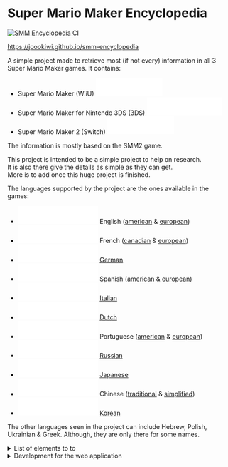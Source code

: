 # Super Mario Maker Encyclopedia

[![SMM Encyclopedia CI](https://github.com/joooKiwi/smm-encyclopedia/actions/workflows/workflow.yml/badge.svg)](https://github.com/joooKiwi/smm-encyclopedia/actions/workflows/workflow.yml)

https://joookiwi.github.io/smm-encyclopedia

A simple project made to retrieve most (if not every)
information in all 3 Super Mario Maker games. It contains:
 - Super Mario Maker (WiiU) ![~ SMM1](.github/styles/smm1-alias.svg)
 - Super Mario Maker for Nintendo 3DS (3DS) ![~ SMM3DS](.github/styles/smm3ds-alias.svg)
 - Super Mario Maker 2 (Switch) ![~ SMM2](.github/styles/smm2-alias.svg)

The information is mostly based on the SMM2 game.

This project is intended to be a simple project to help on research.<br/>
It is also there give the details as simple as they can get.<br/>
More is to add once this huge project is finished.

The languages supported by the project are the ones available in the games:
 - ![Partially done](.github/styles/partially-done.svg) English ([american](https://joookiwi.github.io/smm-encyclopedia/en_AM)
& [european](https://joookiwi.github.io/smm-encyclopedia/en-EU))
 - ![Partially done](.github/styles/partially-done.svg) French ([canadian](https://joookiwi.github.io/smm-encyclopedia/fr-CA)
& [european](https://joookiwi.github.io/smm-encyclopedia/fr-EU))
 - ![Not completed](.github/styles/not-completed.svg)  [German](https://joookiwi.github.io/smm-encyclopedia/de)
 - ![Not completed](.github/styles/not-completed.svg)  Spanish ([american](https://joookiwi.github.io/smm-encyclopedia/es-AM)
& [european](https://joookiwi.github.io/smm-encyclopedia/es-EU))
 - ![Not completed](.github/styles/not-completed.svg)  [Italian](https://joookiwi.github.io/smm-encyclopedia/it)
 - ![Not completed](.github/styles/not-completed.svg)  [Dutch](https://joookiwi.github.io/smm-encyclopedia/nl)
 - ![Not completed](.github/styles/not-completed.svg)  Portuguese ([american](https://joookiwi.github.io/smm-encyclopedia/pt-AM)
& [european](https://joookiwi.github.io/smm-encyclopedia/pt-EU))
 - ![Not completed](.github/styles/not-completed.svg)  [Russian](https://joookiwi.github.io/smm-encyclopedia/ru)
 - ![Not completed](.github/styles/not-completed.svg)  [Japanese](https://joookiwi.github.io/smm-encyclopedia/jp)
 - ![Not completed](.github/styles/not-completed.svg)  Chinese ([traditional](https://joookiwi.github.io/smm-encyclopedia/zh-T)
& [simplified](https://joookiwi.github.io/smm-encyclopedia/zh-S))
 - ![Not completed](.github/styles/not-completed.svg)  [Korean](https://joookiwi.github.io/smm-encyclopedia/ko)

The other languages seen in the project can include Hebrew, Polish, Ukrainian & Greek.
Although, they are only there for some names.

<details>
<summary>List of elements to to</summary>

## List of elements to do

- [ ] When giving an url <u>[https://example.com/path]()</u>, it would be based on the browser language.<br/>
  And for <u>[https://example.com/en-US/path]()</u>, then the language would be set to American English.
- [ ] Dark mode implementation.
- [ ] Color blind implementation.
- [ ] Search engine.
- [ ] Options that would change the URL based on the application loaded.
- [ ] Sub-pages with reactive URL.

### Sub-page applications
- [ ] ![In progress](.github/styles/in-progress.svg)         Entity
- [ ] ![Not completed](.github/styles/not-completed.svg)     Character name
- [ ] ![Not completed](.github/styles/not-completed.svg)     Clear condition ![ (SMM3DS)](.github/styles/smm2-sub-page.svg)
    - [ ] ![Not completed](.github/styles/not-completed.svg) Clear condition category ![ (SMM2)](.github/styles/smm2-sub-page.svg)
- [x] ![Completed](.github/styles/completed.svg)             Entity limit
- [ ] ![Not completed](.github/styles/not-completed.svg)     Entity projectile
- [ ] ![Not completed](.github/styles/not-completed.svg)     Entity object
- [x] ![Completed](.github/styles/completed.svg)             Entity category
- [ ] ![Not completed](.github/styles/not-completed.svg)     Entity group
- [ ] ![Partially done](.github/styles/partially-done.svg)   Theme
- [ ] ![Not completed](.github/styles/not-completed.svg)     Time
- [x] ![Completed](.github/styles/completed.svg)             Game reference
- [ ] ![Not completed](.github/styles/not-completed.svg)     Game
- [ ] ![Partially done](.github/styles/partially-done.svg)   Game style</span>
- [ ] ![Not completed](.github/styles/not-completed.svg)     Entity behaviour
- [ ] ![Partially done](.github/styles/partially-done.svg)   Sound effect
    - [ ] ![Not completed](.github/styles/not-completed.svg) Sound effect category
- [x] ![Completed](.github/styles/completed.svg)             Course tag ![ (SMM2)](.github/styles/smm2-sub-page.svg)
- [ ] ![Not completed](.github/styles/not-completed.svg)     Predefined message ![ (SMM2)](.github/styles/smm2-sub-page.svg)
- [ ] ![Not completed](.github/styles/not-completed.svg)     Sample courses ![ (SMM2)](.github/styles/smm2-sub-page.svg)
- [ ] ![Not completed](.github/styles/not-completed.svg)     Medals ![ (SMM1)](.github/styles/smm1-sub-page.svg)
- [ ] ![Not completed](.github/styles/not-completed.svg)     Super Mario Challenges levels ![ (SMM3DS)](.github/styles/smm3ds-sub-page.svg)
- [ ] ![Not completed](.github/styles/not-completed.svg)     Job ![ (SMM2)](.github/styles/smm2-sub-page.svg)
- [ ] ![Not completed](.github/styles/not-completed.svg)     Official notification ![ (SMM2)](.github/styles/smm2-sub-page.svg)
- [ ] ![Not completed](.github/styles/not-completed.svg)     Ninji speedrun ![ (SMM2)](.github/styles/smm2-sub-page.svg)
- [ ] ![In progress](.github/styles/in-progress.svg)         Mystery Mushroom ![ (SMM1)](.github/styles/smm1-sub-page.svg)
- [x] ![Completed](.github/styles/completed.svg)             Mii costume ![ (SMM2)](.github/styles/smm2-sub-page.svg)
    - [x] ![Completed](.github/styles/completed.svg)         Mii costume category ![ (SMM2)](.github/styles/smm2-sub-page.svg)
- [ ] ![Not completed](.github/styles/not-completed.svg)     Editor voice
- [ ] ![Not completed](.github/styles/not-completed.svg)     Instrument
- [ ] ![Not completed](.github/styles/not-completed.svg)     Version

#### Other sub-pages (not directly related to the project)
- [ ] ![In progress](.github/styles/in-progress.svg)         Power-up priority
- [ ] ![Not completed](.github/styles/not-completed.svg)     Secret pages (by URL, by key combination & maybe other ones)

</details>
<details>
<summary>Development for the web application</summary>

## Development for the web application

<details>
<summary>Files & folders</summary>

### Standard used in the project

In order to have a clean way to navigate on the project, multiple standard have been made.

#### Imports

They are separated in different sections 
 - Import ordering
   1. Dependencies import
   2. Type import (not useful to debug)
   3. Real import (used at compile time → `import type`)
 - Spacing for the import is aligned for better readability
 - Ordered alphabetically by group

#### Folder structure

The files are structured by folder.
Most of them are self-explanatory.

| Path                   | Meaning                                                                  |                                    Things to do | 
|:-----------------------|:-------------------------------------------------------------------------|------------------------------------------------:|
| src/app                | Application                                                              |                                                 |
| src/core               | The core elements of the project                                         |                                                 |
| src/lang               | The languages                                                            |                                                 |
| src/routes             | The routes of the project                                                |                                                 |
| src/util               | The utilities                                                            |     They should me moved into separate projects |
| src/bootstrap          | External dependencies to [Bootstrap](https://getbootstrap.com/)          |                                                 |
| src/navigation         | The application navigation (& footer)                                    |                                                 |
| src/resources          | The application resources (mostly CSV files)                             | Move this directory outside of the `src` folder |
| src/resources/compiled | The compiled (json files) from the CSV **(this should always be empty)** |                                                 |
| public/[any-folder]    | The images (& sounds) of the project                                     |                                                 |

#### File naming

The names of the files are important since some of them are for Typescript
and others gives meaning to them.

| Syntax                                                                                                              | Type of file                                                                        |         Javascript         |         Typescript          |
|:--------------------------------------------------------------------------------------------------------------------|:------------------------------------------------------------------------------------|:--------------------------:|:---------------------------:|
| [singular-name].ts<br/>[singular-name].container.ts<br/>[singular-name].builder.ts<br/>[singular-name].component.ts | A file declaration<br/>A file description<br/>A Builder class<br/>A React component | No<br/>Yes<br/>Yes<br/>Yes | Yes<br/>Yes<br/>Yes<br/>Yes |
| [plural-name].types.ts<br/>[plural-name].ts                                                                         | An enumeration declaration file<br/>An enumeration file                             |         No<br/>Yes         |         Yes<br/>Yes         |
| [lower-case-name].ts                                                                                                | Not a class, but some files or functions                                            | Yes or No<br/>_(not both)_ |             Yes             |

#### Variable / methods / class naming

The variables, methods & classes use a different format, but they all share at some point the standard.<br/>
They don't follow directly the standard, but have a general format followed.

| Syntax                    |                                               Description                                               |                               Applicable for                               | Example                                                                                                                                                                  |
|:--------------------------|:-------------------------------------------------------------------------------------------------------:|:--------------------------------------------------------------------------:|--------------------------------------------------------------------------------------------------------------------------------------------------------------------------|
| [upper-case-name]         |                           An upper case name (using `_` as a word separator)                            |                         Constant<br/>Enum instance                         | <pre>AN_EXAMPLE                                                                                                                                                          |
| [lower-case-name]         |                                  A lower case name (using camel case)                                   |                                  Variable                                  | <pre>anExample                                                                                                                                                           |
| [capital-case]            |                                          A capital case name (                                          |      Class<br/>Interface<br/>Type<br/>Dynamic import method for class      | <pre>AnExample                                                                                                                                                           |
| [name][_[nameX]*]         |                             Multiple different names following each others                              |                            Variable<br/>Method                             | <pre>anExample_withSomething_secret                                                                                                                                      |
| #[name]                   |                                          **(always)** private                                           |                            Variable<br/>Method                             | <pre>#anExample<br/>#anExample()                                                                                                                                         |
| _[name]                   |                                         **(always)** protected                                          |                                   Method                                   | <pre>_anExample()                                                                                                                                                        |
| __[name]                  |                                    private (with private attribute)                                     |                          Getter & setter methods                           | <pre>get __anExample() {<br/>  this.#anExample;<br/>}<br/>set __anExample(value) {<br/>  this.#anExample = value;<br/>}                                                  |
| `,`                       |                                        Ending with a leading `,`                                        | Creation (Array / Object)<br/>Call (method / constructor)<br/>Generic type | <pre>[a, b, c,]<br/>{a: 1, b: 2, c: 3,}<br/>anExample(a, b, c,)<br/>new AnExample(a, b, c,)<br/><br/>class AnExample<T,>{ ... }<br/>anExample<T,>(t: T,)                 |
| <code>&#124;              |                                       **(always)** Before a join                                        |                                    Type                                    | <pre>type AnExample = &#124; TypeA &#124; TypeB;                                                                                                                         |                                                                            |
| `'`<br/>not `"`           |                            For a string variable, `'` is used instead of `"`                            |                            String<br/>Character                            | <pre>type AnExampleString = 'something';<br/>type AnExampleCharacter = 'A';                                                                                              |
| `;`                       |                                     **(always)** Ending with a `;`                                      |                        Variable<br/>Class<br/>Type                         | <pre>const anExample = 420 / 69;<br/><br/>class AnExample {<br/>  attributeA;<br/>  attributeB;<br/>}<br/><br/>type AnExample = \`Jank ${&#124; 'city' &#124; 'game'}\`; |
| no `;`                    |                                      **(never)** Ending with a `;`                                      |                                 Interface                                  | <pre>interface AnExample {<br/>  attributeA<br/>  attributeB<br/>}                                                                                                       |
| `null`<br/>no `undefined` | To be like Kotlin, Java, C#, PHP & others, the use of `null` is the only one for the nullable variables |                                    Type                                    | <pre>type AnExample = &#124; AType &#124; null;                                                                                                                          |

#### Files using a CSV source

In the core (`src/core/...`), the files have some formatting that each have their responsibility.
The only ones that are used outside are:
 - Interface
 - Enum (sometimes even in the `src/util/DynamicImporter.ts`)
 - The loader types (`Loader.types`)

The rest should not be used outside the same package (folder).

| Format              | Type              |                 Description                  |                                                  Dependencies |
|:--------------------|:------------------|:--------------------------------------------:|--------------------------------------------------------------:|
| [name].template.ts  | Template          |   The template associated to the CSV file    |                                                          Type |
| [name].loader.ts    | Loader            |         The file loader (main core)          |                                 Builder<br/>Template<br/>Type |
| Loader.types.ts     | Type              |  Types only applicable to the file loaders   |                                                               |
| [name].builder.ts   | Builder           |   The builder class that create the class    |                   Template <br/>Class<br/>Enum _(some times)_ |
| [name].ts           | Interface         | The class description that is used elsewhere |                                                          Type |
| [name].container.ts | Class             |              The class instance              |                                                     Interface |
| [plural-name].ts    | Enum              |      Every elements as an enum instance      |                                            Loader _(dynamic)_ |

<br/>
The types used in the interface:

| Type        |                                                    Use case |
|:------------|------------------------------------------------------------:|
| boolean     |                                            Most of the time |
| number      |                                            Most of the time |
| string      | translation key<br/>acronym<br/>name attributes<br/>comment |
| object      |                                                  Properties |
| enumeration |                    Properties use other `scr/core` elements |

</details>

#### Dependencies

<details>
<summary>Grid</summary>

##### Grid dependencies

| Name                                        |                                                                                   Direct dependency                                                                                   |       Indirect dependency        |
|:--------------------------------------------|:-------------------------------------------------------------------------------------------------------------------------------------------------------------------------------------:|:--------------------------------:|
| Entity                                      | Clear condition<br/>Entity limit<br/>Entity category<br/>Theme<br/>Time<br/>Game<br/>Game style<br/>Mystery Mushroom<br/>Entity behaviour<br/>Editor voice<br/>Instrument<br/>Version |  Entity group<br/>Night effect   |
| Character name                              |                                                                                     Editor voice                                                                                      |                                  |
| Clear condition <sup>(SMM2)                 |                                                                               Clear condition category                                                                                |              Entity              |
| Clear condition category <sup>(SMM2)        |                                                                                                                                                                                       |         Clear condition          |
| Entity limit                                |                                                                                                                                                                                       |              Entity              |
| Entity projectile                           |                                                                                                                                                                                       |              Entity              |
| Entity object                               |                                                                                                                                                                                       |              Entity              |
| Entity category                             |                                                                                                                                                                                       |              Entity              |
| Entity group                                |                                                                                        Entity                                                                                         |                                  |
| Theme                                       |                                                                                                                                                                                       |          Time<br/>Game           |
| Time                                        |                                                                                                                                                                                       |                                  |
| Game reference                              |                                                                                                                                                                                       |       Game<br/>Game style        |
| Game                                        |                                                                                    Game reference                                                                                     |                                  |
| Game style                                  |                                                                            Game reference<br/>Night effect                                                                            |                                  |
| Entity behaviour                            |                                                                                                                                                                                       |              Entity              |
| Sound effect                                |                                                                                 Sound effect category                                                                                 | Entity<br/>Entity group<br/>Game |
| Sound effect category                       |                                                                                                                                                                                       |           Sound effect           |
| Course tag <sup>(SMM2)                      |                                                                                                                                                                                       |                                  |
| Predefined message <sup>(SMM2)              |                                                                                                                                                                                       |                                  |
| Sample courses <sup>(SMM2)                  |                                                                                                                                                                                       |                                  |
| Medals <sup>(SMM1)                          |                                                                                                                                                                                       |              Entity              |
| Super Mario Challenges levels <sup>(SMM3DW) |                                                                                                                                                                                       |                                  |
| Job <sup>(SMM2)                             |                                                                                                                                                                                       |              Entity              |
| Official notification <sup>(SMM2)           |                                                                                                                                                                                       |      Entity<br/>Mii costume      |
| Ninji speedrun <sup>(SMM2)                  |                                                                                                                                                                                       |                                  |
| Mystery Mushroom <sup>(SMM1)                |                                                                                                                                                                                       |                                  |
| Mii costume <sup>(SMM2)                     |                                                                                 Mii costume category                                                                                  |              Entity              |
| Mii costume category <sup>(SMM2)            |                                                                                                                                                                                       |           Mii costume            |
| Editor voice                                |                                                                                                                                                                                       |    Entity<br/>Character name     |
| Instrument                                  |                                                                                                                                                                                       |              Entity              |
| Version                                     |                                                                                      Game style                                                                                       |                                  |

</details>
<details>
<summary>Flowchart (does not work on the mobile app)</summary>

<details>
<summary>Legends</summary>

##### Flowchart dependencies

```mermaid
flowchart TB
  E(("General<br/>dependency"))
  subgraph Exclusive to...
    SMM1{{"Super Mario Maker (WiiU)"}}
    SMM3DS>"Super Mario Maker for Nintendo 3DS (3DS)"]
    SMM2[\"Super Mario Maker 2 (Switch)"\]
  end
  subgraph Depencencies to...
    A -- Direct --> B
    C -. "Indirect (via the DynamicImporter)" .-> D
  end
```

</details>

The dependencies imply that the entity uses almost everything in the project.<br/>
So, some recursive dependencies are in place to make the project compile.

To simplify the diagram, the entity dependencies has been removed to help readability.<br>
And the dependencies used in the Entity are:<br/>
1. Clear condition
2. Editor voice
3. Entity behaviour
4. Entity category
5. Entity group _(by dynamic import)_
6. Entity limit
7. Entity projectile
8. Entity object
9. Game
10. Game style
11. Instrument
12. Mystery Mushroom
13. Night effect _(by dynamic import)_
14. Theme
15. Time
16. Version

```mermaid
flowchart LR
  CN(("Character<br/>name"))
  CC[\Clear condition\]
  CCC[\Clear condition category\]
  CT[\Course tag\]
  EV((Editor voice))
  E{"Entity<br/>(the main content)"}
  EB(("Entity<br/>behaviour"))
  EC(("Entity<br/>category"))
  EG((Entity group))
  EL((Entity limit))
  EP((Entity<br/>projectile))
  EO((Entity<br/>object))
  G((Game))
  GR(("Game<br/>reference"))
  GS((Game style))
  I((Instrument))
  J[\Job\]
  M{{Medal}}
  MC[\Mii costume\]
  MCC[\Mii costume category\]
  MM{{Mystery Mushroom}}
  NE((Night effect))
  NS[\Ninji speedrun\]
  ON(("Official<br/>notification"))
  PM[\Predefined message\]
  SC[\Sample course\]
  SE((Sound effect))
  SEC(("Sound effect<br/>category"))
  SMCL>Super Mario Challenges level]
  Th((Theme))
  Ti((Time))
  V((Version))
  

  subgraph Sound effect
    SE     --> SEC
    SEC    -.-> SE
  end
  subgraph Independant
    CT & J & M & NS & ON & PM & SC & SMCL
  end
  subgraph "Clear condition (SMM2)"
    CC     -->  CCC
    CCC    -.-> CC
  end
  CN       -->  EV
  CC       -.-> E
  EV       -.-> CN & E
  EB       -.-> E
  EC       -.-> E
  EG       -->  E
  EL       -.-> E
  EO       -.-> E
  EP       -.-> E
  SE       -.-> E & EG & G
  Th       -.-> Ti & G
  V        -->  GS
  subgraph Game
    G & GS -->  GR
    GR     -.-> G & GS
    subgraph Game style
      GS   -->  NE
    end
  end
  I        -.-> E
  J        -.-> E
  M        -.-> E
  MC       -.-> E
  subgraph "Mii costume (SMM2)"
    MC     -->  MCC
    MCC    -.-> MC
  end
  NE       -.-> CN & GS & E
  ON       -.-> E & MC

```

</details>

<details>
<summary>NPM commands</summary>

### NPM commands

#### Prerequisites

Before running the application, make sure that `npm` is installed.

Then, from there,
 - run `npm install` to install the `node_modules` package

#### Run the project locally (desktop and mobile)

To run the project, the command `npm run start` is the only thing to do.
 - CSV → Json;
 - Start the development mode;
 - Reload on edits (and save);
 - In the console (and command prompt), display any lint errors.

The project could also be run with `npm run fast-start` to omit:
 - CSV → Json
 - (Other things in the future)

By default, it will open it in the default browser automatically.
If it has not worked, then, open [localhost:3000/smm-encyclopedia](http://localhost:3000/smm-encyclopedia) to display the application.

If it needs to be tested on other devices than the local machine, there will be another address.
An example could be [192.168.4.20:3000/smm-encyclopedia](http://192.168.4.20:3000/smm-encyclopedia).

#### Running tests

The command to execute the tests is `npm run test`.

Then, from  that, it will start an interactive watch mode.
For more details, see [how to run the tests](https://facebook.github.io/create-react-app/docs/running-tests).

#### Deploying the changes to the server

Since the project uses the workflow (in [.github/workflows/workflow.yml](https://github.com/joooKiwi/smm-encyclopedia/blob/main/.github/workflows/workflow.yml)),
it will automatically push the changes once there is a commit in the main branch.

It automatically calls the command `npm run deploy` (implicitly calling `npm run predeploy`).

With the deployment, it will automatically call `npm run build` and will:
 - Minify of the files;
 - Contain files formatted in _static/js/\[420.jank69].chunk.js_ and _static/css/\[420.jank69].chunk.css_.

See [the application's deployment](https://facebook.github.io/create-react-app/docs/deployment) to know in details how the **React build** is done.

The code will be pushed in the branch [github-pages branch](https://github.com/joooKiwi/smm-encyclopedia/tree/gh-pages) by the workflow.

</details>
</details>